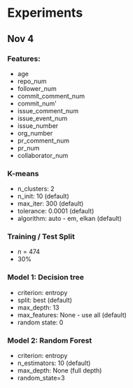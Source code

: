 # Experiments

## Nov 4

### Features:
* age
* repo_num
* follower_num
* commit_comment_num
* commit_num'
* issue_comment_num
* issue_event_num
* issue_number
* org_number
* pr_comment_num
* pr_num
* collaborator_num

### K-means
* n_clusters: 2
* n_init: 10 (default)
* max_iter: 300 (default)
* tolerance: 0.0001 (default)
* algorithm: auto - em, elkan (default) 

### Training / Test Split 
* n = 474 
* 30%

### Model 1: Decision tree
* criterion: entropy
* split: best (default)
* max_depth: 13
* max_features: None - use all (default)
* random state: 0

### Model 2: Random Forest 
* criterion: entropy
* n_estimators: 10 (default) 
* max_depth: None (full depth)
* random_state=3
